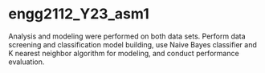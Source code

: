 # engg2112_Y23_asm1
Analysis and modeling were performed on both data sets. Perform data screening and classification model building, use Naive Bayes classifier and K nearest neighbor algorithm for modeling, and conduct performance evaluation.
